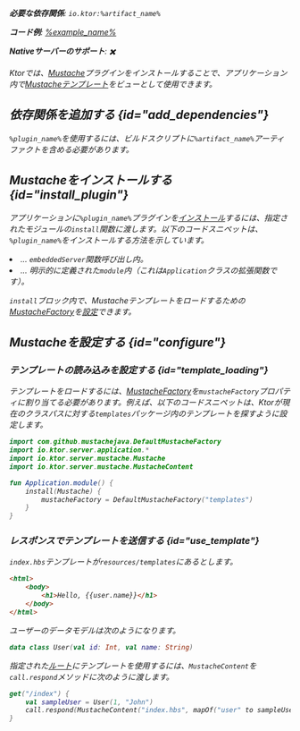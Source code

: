 [//]: # (title: Mustache)

<show-structure for="chapter" depth="2"/>
<primary-label ref="server-plugin"/>

[mustache_factory]: http://spullara.github.io/mustache/apidocs/com/github/mustachejava/MustacheFactory.html

<var name="plugin_name" value="Mustache"/>
<var name="package_name" value="io.ktor.server.mustache"/>
<var name="artifact_name" value="ktor-server-mustache"/>

<tldr>
<p>
<b>必要な依存関係</b>: <code>io.ktor:%artifact_name%</code>
</p>
<var name="example_name" value="mustache"/>
<p>
    <b>コード例</b>:
    <a href="https://github.com/ktorio/ktor-documentation/tree/%ktor_version%/codeSnippets/snippets/%example_name%">
        %example_name%
    </a>
</p>
<p>
    <b><Links href="/ktor/server-native" summary="KtorはKotlin/Nativeをサポートしており、追加のランタイムや仮想マシンなしでサーバーを実行できます。">Nativeサーバー</Links>のサポート</b>: ✖️
</p>
</tldr>

Ktorでは、[Mustache](https://api.ktor.io/ktor-server/ktor-server-plugins/ktor-server-mustache/io.ktor.server.mustache/-mustache)プラグインをインストールすることで、アプリケーション内で[Mustacheテンプレート](https://github.com/spullara/mustache.java)をビューとして使用できます。

## 依存関係を追加する {id="add_dependencies"}

<p>
    <code>%plugin_name%</code>を使用するには、ビルドスクリプトに<code>%artifact_name%</code>アーティファクトを含める必要があります。
</p>
<Tabs group="languages">
    <TabItem title="Gradle (Kotlin)" group-key="kotlin">
        <code-block lang="Kotlin" code="            implementation(&quot;io.ktor:%artifact_name%:$ktor_version&quot;)"/>
    </TabItem>
    <TabItem title="Gradle (Groovy)" group-key="groovy">
        <code-block lang="Groovy" code="            implementation &quot;io.ktor:%artifact_name%:$ktor_version&quot;"/>
    </TabItem>
    <TabItem title="Maven" group-key="maven">
        <code-block lang="XML" code="            &lt;dependency&gt;&#10;                &lt;groupId&gt;io.ktor&lt;/groupId&gt;&#10;                &lt;artifactId&gt;%artifact_name%-jvm&lt;/artifactId&gt;&#10;                &lt;version&gt;${ktor_version}&lt;/version&gt;&#10;            &lt;/dependency&gt;"/>
    </TabItem>
</Tabs>

## Mustacheをインストールする {id="install_plugin"}

<p>
    アプリケーションに<code>%plugin_name%</code>プラグインを<a href="#install">インストール</a>するには、指定された<Links href="/ktor/server-modules" summary="モジュールを使用すると、ルートをグループ化してアプリケーションを構造化できます。">モジュール</Links>の<code>install</code>関数に渡します。以下のコードスニペットは、<code>%plugin_name%</code>をインストールする方法を示しています。
</p>
<list>
    <li>
        ... <code>embeddedServer</code>関数呼び出し内。
    </li>
    <li>
        ... 明示的に定義された<code>module</code>内（これは<code>Application</code>クラスの拡張関数です）。
    </li>
</list>
<Tabs>
    <TabItem title="embeddedServer">
        <code-block lang="kotlin" code="            import io.ktor.server.engine.*&#10;            import io.ktor.server.netty.*&#10;            import io.ktor.server.application.*&#10;            import %package_name%.*&#10;&#10;            fun main() {&#10;                embeddedServer(Netty, port = 8080) {&#10;                    install(%plugin_name%)&#10;                    // ...&#10;                }.start(wait = true)&#10;            }"/>
    </TabItem>
    <TabItem title="module">
        <code-block lang="kotlin" code="            import io.ktor.server.application.*&#10;            import %package_name%.*&#10;            // ...&#10;            fun Application.module() {&#10;                install(%plugin_name%)&#10;                // ...&#10;            }"/>
    </TabItem>
</Tabs>

`install`ブロック内で、Mustacheテンプレートをロードするための[MustacheFactory][mustache_factory]を[設定](#template_loading)できます。

## Mustacheを設定する {id="configure"}
### テンプレートの読み込みを設定する {id="template_loading"}
テンプレートをロードするには、[MustacheFactory][mustache_factory]を`mustacheFactory`プロパティに割り当てる必要があります。例えば、以下のコードスニペットは、Ktorが現在のクラスパスに対する`templates`パッケージ内のテンプレートを探すように設定します。
```kotlin
import com.github.mustachejava.DefaultMustacheFactory
import io.ktor.server.application.*
import io.ktor.server.mustache.Mustache
import io.ktor.server.mustache.MustacheContent

fun Application.module() {
    install(Mustache) {
        mustacheFactory = DefaultMustacheFactory("templates")
    }
}
```

### レスポンスでテンプレートを送信する {id="use_template"}
<code>index.hbs</code>テンプレートが<code>resources/templates</code>にあるとします。
```html
<html>
    <body>
        <h1>Hello, {{user.name}}</h1>
    </body>
</html>
```

ユーザーのデータモデルは次のようになります。
```kotlin
data class User(val id: Int, val name: String)
```

指定された[ルート](server-routing.md)にテンプレートを使用するには、<code>MustacheContent</code>を<code>call.respond</code>メソッドに次のように渡します。
```kotlin
get("/index") {
    val sampleUser = User(1, "John")
    call.respond(MustacheContent("index.hbs", mapOf("user" to sampleUser)))
}